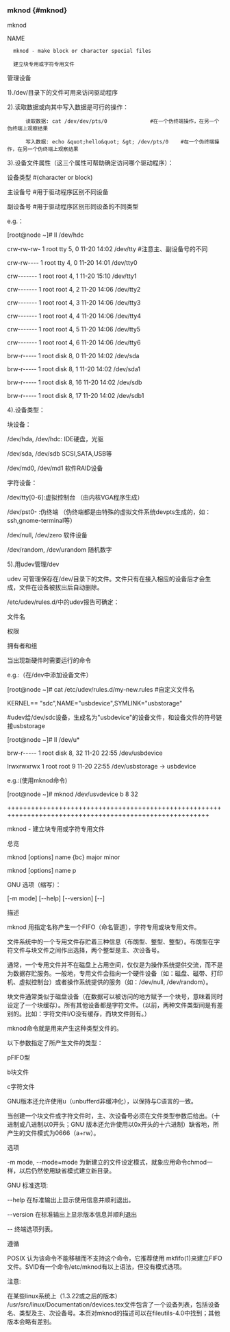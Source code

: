 ### mknod {#mknod}

mknod

NAME

      mknod - make block or character special files

      建立块专用或字符专用文件

管理设备

1)./dev/目录下的文件可用来访问驱动程序

2).读取数据或向其中写入数据是可行的操作：

          读取数据: cat /dev/dev/pts/0              #在一个伪终端操作，在另一个伪终端上观察结果

          写入数据: echo &quot;hello&quot; &gt; /dev/pts/0    #在一个伪终端操作，在另一个伪终端上观察结果

3).设备文件属性（这三个属性可帮助确定访问哪个驱动程序）：

设备类型            #(character or block)        

主设备号            #用于驱动程序区别不同设备

副设备号            #用于驱动程序区别形同设备的不同类型

e.g.：

[root@node ~]# ll /dev/hdc

crw-rw-rw- 1 root tty  5,  0 11-20 14:02 /dev/tty  #注意主、副设备号的不同

crw-rw---- 1 root tty  4,  0 11-20 14:01 /dev/tty0

crw------- 1 root root 4,  1 11-20 15:10 /dev/tty1

crw------- 1 root root 4,  2 11-20 14:06 /dev/tty2

crw------- 1 root root 4,  3 11-20 14:06 /dev/tty3

crw------- 1 root root 4,  4 11-20 14:06 /dev/tty4

crw------- 1 root root 4,  5 11-20 14:06 /dev/tty5

crw------- 1 root root 4,  6 11-20 14:06 /dev/tty6

brw-r----- 1 root disk 8,  0 11-20 14:02 /dev/sda      

brw-r----- 1 root disk 8,  1 11-20 14:02 /dev/sda1

brw-r----- 1 root disk 8, 16 11-20 14:02 /dev/sdb

brw-r----- 1 root disk 8, 17 11-20 14:02 /dev/sdb1

4).设备类型：

块设备：

/dev/hda, /dev/hdc: IDE硬盘，光驱

/dev/sda, /dev/sdb  SCSI,SATA,USB等

/dev/md0, /dev/md1 软件RAID设备

字符设备：

/dev/tty[0-6]:虚拟控制台  （由内核VGA程序生成）

/dev/pst0-  :伪终端          （伪终端都是由特殊的虚拟文件系统devpts生成的，如：ssh,gnome-terminal等）

/dev/null, /dev/zero 软件设备

/dev/random, /dev/urandom 随机数字

5).用udev管理/dev

udev 可管理保存在/dev/目录下的文件。文件只有在接入相应的设备后才会生成，文件在设备被拔出后自动删除。

/etc/udev/rules.d/中的udev报告可确定：

文件名

权限

拥有者和组

当出现新硬件时需要运行的命令

e.g.:（在/dev中添加设备文件）

[root@node ~]# cat /etc/udev/rules.d/my-new.rules   #自定义文件名

KERNEL== &quot;sdc&quot;,NAME=&quot;usbdevice&quot;,SYMLINK=&quot;usbstorage&quot;    

#udev给/dev/sdc设备，生成名为&quot;usbdevice&quot;的设备文件，和设备文件的符号链接usbstorage

[root@node ~]# ll /dev/u*

brw-r----- 1 root disk   8,   32 11-20 22:55 /dev/usbdevice

lrwxrwxrwx 1 root root         9 11-20 22:55 /dev/usbstorage -&gt; usbdevice

e.g.:(使用mknod命令)

[root@node ~]# mknod /dev/usvdevice b 8 32

+++++++++++++++++++++++++++++++++++++++++++++++++++++++++++++++++++++++++++++++++++++++++++++++++++++++++

mknod - 建立块专用或字符专用文件  

总览

mknod [options] name {bc} major minor

mknod [options] name p  

GNU 选项（缩写）：

[-m mode] [--help] [--version] [--]  

描述

mknod 用指定名称产生一个FIFO（命名管道），字符专用或块专用文件。

文件系统中的一个专用文件存贮着三种信息（布朗型、整型、整型）。布朗型在字符文件与块文件之间作出选择，两个整型是主、次设备号。

通常，一个专用文件并不在磁盘上占用空间，仅仅是为操作系统提供交流，而不是为数据存贮服务。一般地，专用文件会指向一个硬件设备（如：磁盘、磁带、打印机、虚拟控制台）或者操作系统提供的服务（如：/dev/null, /dev/random）。

块文件通常类似于磁盘设备（在数据可以被访问的地方赋予一个块号，意味着同时设定了一个块缓存）。所有其他设备都是字符文件。（以前，两种文件类型间是有差别的。比如：字符文件I/O没有缓存，而块文件则有。）

mknod命令就是用来产生这种类型文件的。

以下参数指定了所产生文件的类型：

   pFIFO型

   b块文件

   c字符文件

GNU版本还允许使用u（unbufferd非缓冲化），以保持与C语言的一致。

当创建一个块文件或字符文件时，主、次设备号必须在文件类型参数后给出。（十进制或八进制以0开头；GNU 版本还允许使用以0x开头的十六进制）缺省地，所产生的文件模式为0666（a+rw）。  

选项

-m mode, --mode=mode 为新建立的文件设定模式，就象应用命令chmod一样，以后仍然使用缺省模式建立新目录。

GNU 标准选项:

--help 在标准输出上显示使用信息并顺利退出。

--version 在标准输出上显示版本信息并顺利退出

-- 终端选项列表。

遵循

POSIX 认为该命令不能移植而不支持这个命令，它推荐使用 mkfifo(1)来建立FIFO文件。SVID有一个命令/etc/mknod有以上语法，但没有模式选项。  

注意:

在某些linux系统上（1.3.22或之后的版本） /usr/src/linux/Documentation/devices.tex文件包含了一个设备列表，包括设备名、类型及主、次设备号。本页对mknod的描述可以在fileutils-4.0中找到；其他版本会略有差别。